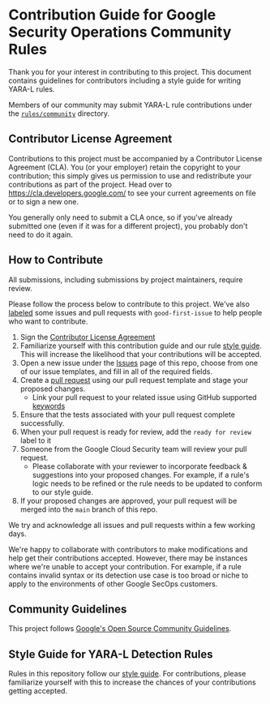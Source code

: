 # Contribution Guide for Google Security Operations Community Rules

Thank you for your interest in contributing to this project. This document
contains guidelines for contributors including a style guide for writing YARA-L
rules.

Members of our community may submit YARA-L rule contributions under the
[`rules/community`](https://github.com/chronicle/detection-rules/tree/main/rules/community) directory.

## Contributor License Agreement

Contributions to this project must be accompanied by a Contributor License
Agreement (CLA). You (or your employer) retain the copyright to your
contribution; this simply gives us permission to use and redistribute your
contributions as part of the project. Head over to https://cla.developers.google.com/
to see your current agreements on file or to sign a new one.

You generally only need to submit a CLA once, so if you've already submitted one
(even if it was for a different project), you probably don't need to do it again.

## How to Contribute

All submissions, including submissions by project maintainers, require review.

Please follow the process below to contribute to this project. We've also
[labeled](https://github.com/chronicle/detection-rules/contribute) some issues
and pull requests with `good-first-issue` to help people who want to contribute.

1.  Sign the [Contributor License Agreement](https://cla.developers.google.com/)
1.  Familiarize yourself with this contribution guide and our rule
    [style guide](STYLE_GUIDE.md). This will increase the likelihood that your
    contributions will be accepted.
2.  Open a new issue under the [Issues](https://github.com/chronicle/detection-rules/issues)
    page of this repo, choose from one of our issue templates, and fill in all
    of the required fields.
3.  Create a [pull request](https://help.github.com/articles/about-pull-requests/)
    using our pull request template and stage your proposed changes.
      * Link your pull request to your related issue using GitHub supported
        [keywords](https://docs.github.com/en/issues/tracking-your-work-with-issues/using-issues/linking-a-pull-request-to-an-issue)
4.  Ensure that the tests associated with your pull request complete
    successfully.
5.  When your pull request is ready for review, add the `ready for review`
    label to it
6.  Someone from the Google Cloud Security team will review your pull request.
      * Please collaborate with your reviewer to incorporate feedback &
        suggestions into your proposed changes. For example, if a rule's logic
        needs to be refined or the rule needs to be updated to conform to our
        style guide.
7.  If your proposed changes are approved, your pull request will be merged into
    the `main` branch of this repo.

We try and acknowledge all issues and pull requests within a few working days.

We're happy to collaborate with contributors to make modifications
and help get their contributions accepted. However, there may be instances where
we're unable to accept your contribution. For example, if a rule contains
invalid syntax or its detection use case is too broad or niche to apply to the
environments of other Google SecOps customers.

## Community Guidelines

This project follows [Google's Open Source Community Guidelines](https://opensource.google/conduct/).

## Style Guide for YARA-L Detection Rules

Rules in this repository follow our [style guide](STYLE_GUIDE.md). For
contributions, please familiarize yourself with this to increase the chances
of your contributions getting accepted.
